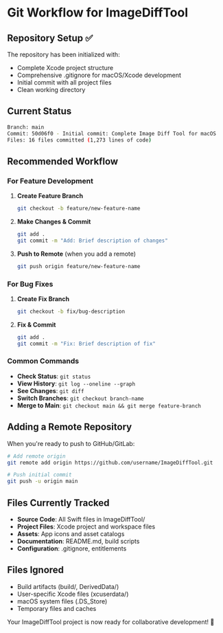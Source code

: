 # Git Workflow for ImageDiffTool

## Repository Setup ✅

The repository has been initialized with:
- Complete Xcode project structure
- Comprehensive .gitignore for macOS/Xcode development
- Initial commit with all project files
- Clean working directory

## Current Status

```bash
Branch: main
Commit: 50d06f0 - Initial commit: Complete Image Diff Tool for macOS
Files: 16 files committed (1,273 lines of code)
```

## Recommended Workflow

### For Feature Development

1. **Create Feature Branch**
   ```bash
   git checkout -b feature/new-feature-name
   ```

2. **Make Changes & Commit**
   ```bash
   git add .
   git commit -m "Add: Brief description of changes"
   ```

3. **Push to Remote** (when you add a remote)
   ```bash
   git push origin feature/new-feature-name
   ```

### For Bug Fixes

1. **Create Fix Branch**
   ```bash
   git checkout -b fix/bug-description
   ```

2. **Fix & Commit**
   ```bash
   git add .
   git commit -m "Fix: Brief description of fix"
   ```

### Common Commands

- **Check Status**: `git status`
- **View History**: `git log --oneline --graph`
- **See Changes**: `git diff`
- **Switch Branches**: `git checkout branch-name`
- **Merge to Main**: `git checkout main && git merge feature-branch`

## Adding a Remote Repository

When you're ready to push to GitHub/GitLab:

```bash
# Add remote origin
git remote add origin https://github.com/username/ImageDiffTool.git

# Push initial commit
git push -u origin main
```

## Files Currently Tracked

- **Source Code**: All Swift files in ImageDiffTool/
- **Project Files**: Xcode project and workspace files
- **Assets**: App icons and asset catalogs
- **Documentation**: README.md, build scripts
- **Configuration**: .gitignore, entitlements

## Files Ignored

- Build artifacts (build/, DerivedData/)
- User-specific Xcode files (xcuserdata/)
- macOS system files (.DS_Store)
- Temporary files and caches

Your ImageDiffTool project is now ready for collaborative development! 🚀
